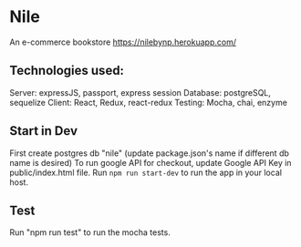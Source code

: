 # Nile
An e-commerce bookstore
https://nilebynp.herokuapp.com/


## Technologies used:
Server: expressJS, passport, express session
Database: postgreSQL, sequelize
Client: React, Redux, react-redux
Testing: Mocha, chai, enzyme


## Start in Dev
First create postgres db "nile" (update package.json's name if different db name is desired)
To run google API for checkout, update Google API Key in public/index.html file.
Run `npm run start-dev` to run the app in your local host.

## Test
Run "npm run test" to run the mocha tests.
